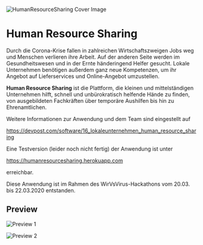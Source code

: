 ![HumanResourceSharing Cover Image](/src/main/webapp/content/images/logo.png)

# Human Resource Sharing

Durch die Corona-Krise fallen in zahlreichen Wirtschaftszweigen Jobs weg und Menschen verlieren ihre Arbeit.
Auf der anderen Seite werden im Gesundheitswesen und in der Ernte händeringend Helfer gesucht.
Lokale Unternehmen benötigen außerdem ganz neue Kompetenzen, um ihr Angebot auf Lieferservices und Online-Angebot
umzustellen.

**Human Resource Sharing** ist die Plattform, die kleinen und mittelständigen Unternehmen hilft,
schnell und unbürokratisch helfende Hände zu finden, von ausgebildeten Fachkräften
über temporäre Aushilfen bis hin zu Ehrenamtlichen.

Weitere Informationen zur Anwendung und dem Team sind eingestellt auf

https://devpost.com/software/16_lokaleunternehmen_human_resource_sharing

Eine Testversion (leider noch nicht fertig) der Anwendung ist unter

https://humanresourcesharing.herokuapp.com

erreichbar.

Diese Anwendung ist im Rahmen des WirVsVirus-Hackathons vom 20.03. bis 22.03.2020 entstanden.

## Preview

![Preview 1](https://cdn.discordapp.com/attachments/690853593917423626/691378038411100190/screens_001.png)

![Preview 2](https://cdn.discordapp.com/attachments/690853593917423626/691378035210846308/screens_002.png)
